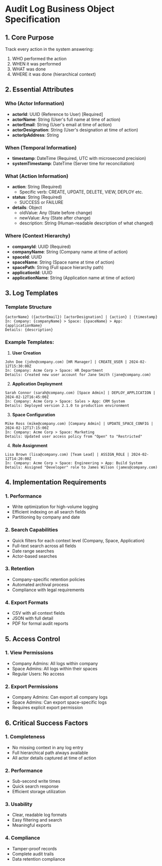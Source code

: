 # Audit Log Business Object Specification

## 1. Core Purpose
Track every action in the system answering:
1. WHO performed the action
2. WHEN it was performed
3. WHAT was done
4. WHERE it was done (hierarchical context)

## 2. Essential Attributes

### Who (Actor Information)
- **actorId**: UUID (Reference to User) [Required]
- **actorName**: String (User's full name at time of action)
- **actorEmail**: String (User's email at time of action)
- **actorDesignation**: String (User's designation at time of action)
- **actorIpAddress**: String

### When (Temporal Information)
- **timestamp**: DateTime (Required, UTC with microsecond precision)
- **systemTimestamp**: DateTime (Server time for reconciliation)

### What (Action Information)
- **action**: String (Required)
  - Specific verb: CREATE, UPDATE, DELETE, VIEW, DEPLOY etc.
- **status**: String (Required)
  - SUCCESS or FAILURE
- **details**: Object
  - oldValue: Any (State before change)
  - newValue: Any (State after change)
  - description: String (Human-readable description of what changed)

### Where (Context Hierarchy)
- **companyId**: UUID (Required)
- **companyName**: String (Company name at time of action)
- **spaceId**: UUID
- **spaceName**: String (Space name at time of action)
- **spacePath**: String (Full space hierarchy path)
- **applicationId**: UUID
- **applicationName**: String (Application name at time of action)

## 3. Log Templates

### Template Structure
```
{actorName} ({actorEmail}) [actorDesignation] | {action} | {timestamp}
In: Company: {companyName} > Space: {spaceName} > App: {applicationName}
Details: {description}
```

### Example Templates:

1. **User Creation**
```
John Doe (john@company.com) [HR Manager] | CREATE_USER | 2024-02-12T15:30:00Z
In: Company: Acme Corp > Space: HR Department
Details: Created new user account for Jane Smith (jane@company.com)
```

2. **Application Deployment**
```
Sarah Connor (sarah@company.com) [Space Admin] | DEPLOY_APPLICATION | 2024-02-12T16:45:00Z
In: Company: Acme Corp > Space: Sales > App: CRM System
Details: Deployed version 2.1.0 to production environment
```

3. **Space Configuration**
```
Mike Ross (mike@company.com) [Company Admin] | UPDATE_SPACE_CONFIG | 2024-02-12T17:15:00Z
In: Company: Acme Corp > Space: Marketing
Details: Updated user access policy from "Open" to "Restricted"
```

4. **Role Assignment**
```
Lisa Brown (lisa@company.com) [Team Lead] | ASSIGN_ROLE | 2024-02-12T14:20:00Z
In: Company: Acme Corp > Space: Engineering > App: Build System
Details: Assigned "Developer" role to James Wilson (james@company.com)
```

## 4. Implementation Requirements

### 1. Performance
- Write optimization for high-volume logging
- Efficient indexing on all search fields
- Partitioning by company and date

### 2. Search Capabilities
- Quick filters for each context level (Company, Space, Application)
- Full-text search across all fields
- Date range searches
- Actor-based searches

### 3. Retention
- Company-specific retention policies
- Automated archival process
- Compliance with legal requirements

### 4. Export Formats
- CSV with all context fields
- JSON with full detail
- PDF for formal audit reports

## 5. Access Control

### 1. View Permissions
- Company Admins: All logs within company
- Space Admins: All logs within their spaces
- Regular Users: No access

### 2. Export Permissions
- Company Admins: Can export all company logs
- Space Admins: Can export space-specific logs
- Requires explicit export permission

## 6. Critical Success Factors

### 1. Completeness
- No missing context in any log entry
- Full hierarchical path always available
- All actor details captured at time of action

### 2. Performance
- Sub-second write times
- Quick search response
- Efficient storage utilization

### 3. Usability
- Clear, readable log formats
- Easy filtering and search
- Meaningful exports

### 4. Compliance
- Tamper-proof records
- Complete audit trails
- Data retention compliance